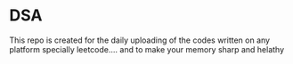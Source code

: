   # DSA 
This repo is created for the daily uploading of the codes written on any platform specially leetcode....  and to make your memory sharp and helathy                       
